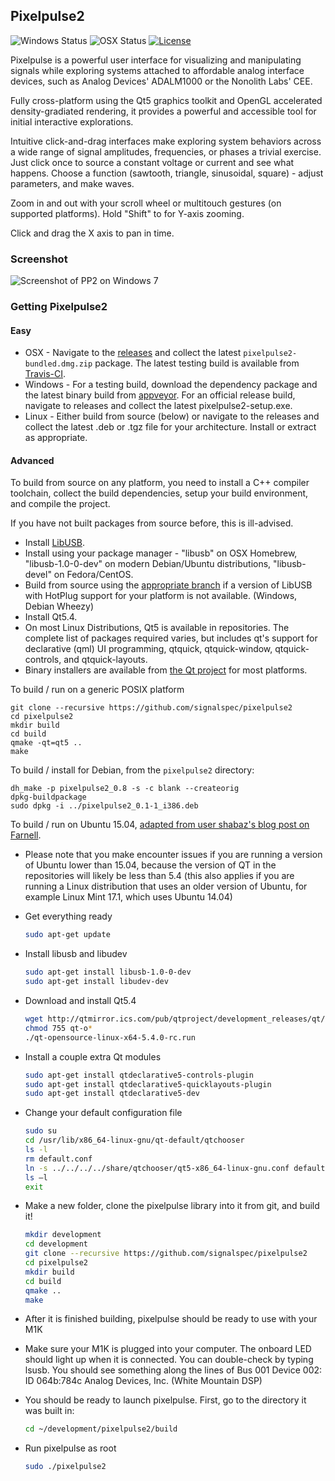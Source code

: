 ## Pixelpulse2

![Windows Status](https://ci.appveyor.com/api/projects/status/32r7s2skrgm9ubva?svg=true)
![OSX Status](https://img.shields.io/travis/analogdevicesinc/Pixelpulse2.svg?label=OSX)
[![License](https://img.shields.io/badge/license-MPL-blue.svg)](https://github.com/analogdevicesinc/Pixelpulse2/blob/master/LICENSE)

Pixelpulse is a powerful user interface for visualizing and manipulating signals while exploring systems attached to affordable analog interface devices, such as Analog Devices' ADALM1000 or the Nonolith Labs' CEE.

Fully cross-platform using the Qt5 graphics toolkit and OpenGL accelerated density-gradiated rendering, it provides a powerful and accessible tool for initial interactive explorations.

Intuitive click-and-drag interfaces make exploring system behaviors across a wide range of signal amplitudes, frequencies, or phases a trivial exercise. Just click once to source a constant voltage or current and see what happens. Choose a function (sawtooth, triangle, sinusoidal, square) - adjust parameters, and make waves.

Zoom in and out  with your scroll wheel or multitouch gestures (on supported platforms). Hold "Shift" to for Y-axis zooming.

Click and drag the X axis to pan in time.

### Screenshot

![Screenshot of PP2 on Windows 7](http://itdaniher.com/static/pp2_win7.png "Pixelpulse on Windows 7")

### Getting Pixelpulse2

#### Easy

* OSX - Navigate to the [releases](https://github.com/analogdevicesinc/pixelpulse2/releases) and collect the latest `pixelpulse2-bundled.dmg.zip` package. The latest testing build is available from [Travis-CI](http://pixelpulse2nightly.s3-website-us-east-1.amazonaws.com/pixelpulse2.dmg).
* Windows - For a testing build, download the dependency package and the latest binary build from [appveyor](https://ci.appveyor.com/project/analogdevicesinc/pixelpulse2/build/artifacts). For an official release build, navigate to releases and collect the latest pixelpulse2-setup.exe.
* Linux - Either build from source (below) or navigate to the releases and collect the latest .deb or .tgz file for your architecture. Install or extract as appropriate.

#### Advanced

To build from source on any platform, you need to install a C++ compiler toolchain, collect the build dependencies, setup your build environment, and compile the project.

If you have not built packages from source before, this is ill-advised.

* Install [LibUSB](http://libusb.info/).
 * Install using your package manager - "libusb" on OSX Homebrew, "libusb-1.0-0-dev" on modern Debian/Ubuntu distributions, "libusb-devel" on Fedora/CentOS.
 * Build from source using the [appropriate branch](https://github.com/kevinmehall/libusb/tree/hp) if a version of LibUSB with HotPlug support for your platform is not available. (Windows, Debian Wheezy)
* Install Qt5.4.
 * On most Linux Distributions, Qt5 is available in repositories. The complete list of packages required varies, but includes qt's support for declarative (qml) UI programming, qtquick, qtquick-window, qtquick-controls, and qtquick-layouts.
 * Binary installers are available from [the Qt project](http://qtmirror.ics.com/pub/qtproject/development_releases/qt/5.4/5.4.0-rc/) for most platforms.

To build / run on a generic POSIX platform

    git clone --recursive https://github.com/signalspec/pixelpulse2
    cd pixelpulse2
    mkdir build
    cd build
    qmake -qt=qt5 ..
    make

To build / install for Debian, from the `pixelpulse2` directory:

    dh_make -p pixelpulse2_0.8 -s -c blank --createorig
    dpkg-buildpackage
    sudo dpkg -i ../pixelpulse2_0.1-1_i386.deb

To build / run on Ubuntu 15.04, [adapted from user shabaz's blog post on Farnell](http://www.element14.com/community/groups/test-and-measurement/blog/2015/02/14/getting-started-with-the-active-learning-module-adalm1000).  

 * Please note that you make encounter issues if you are running a version of Ubuntu lower than 15.04, because the version of QT in the repositories will likely be less than 5.4 (this also applies if you are running a Linux distribution that uses an older version of Ubuntu, for example Linux Mint 17.1, which uses Ubuntu 14.04)

* Get everything ready

    ```bash
    sudo apt-get update
    ```

* Install libusb and libudev

    ```bash
   sudo apt-get install libusb-1.0-0-dev
   sudo apt-get install libudev-dev
    ```

* Download and install Qt5.4

    ```bash
    wget http://qtmirror.ics.com/pub/qtproject/development_releases/qt/5.4/5.4.0-rc/qt-opensource-linux-x64-5.4.0-rc.run
    chmod 755 qt-o*
    ./qt-opensource-linux-x64-5.4.0-rc.run
    ```
    
* Install a couple extra Qt modules
    ```bash
    sudo apt-get install qtdeclarative5-controls-plugin
    sudo apt-get install qtdeclarative5-quicklayouts-plugin
    sudo apt-get install qtdeclarative5-dev
    ```

* Change your default configuration file

    ```bash
    sudo su
    cd /usr/lib/x86_64-linux-gnu/qt-default/qtchooser
    ls -l
    rm default.conf
    ln -s ../../../../share/qtchooser/qt5-x86_64-linux-gnu.conf default.conf
    ls –l
    exit
    ```

* Make a new folder, clone the pixelpulse library into it from git, and build it!

    ```bash
    mkdir development
    cd development
    git clone --recursive https://github.com/signalspec/pixelpulse2
    cd pixelpulse2
    mkdir build
    cd build
    qmake ..
    make
    ```

* After it is finished building, pixelpulse should be ready to use with your M1K
 * Make sure your M1K is plugged into your computer.  The onboard LED should light up when it is connected.  You can double-check by typing lsusb.  You should see something along the lines of Bus 001 Device 002: ID 064b:784c Analog Devices, Inc. (White Mountain DSP)
 * You should be ready to launch pixelpulse. First, go to the directory it was built in:
    
    ```bash
    cd ~/development/pixelpulse2/build
    ```

 * Run pixelpulse as root

    ```bash
    sudo ./pixelpulse2
    ```


